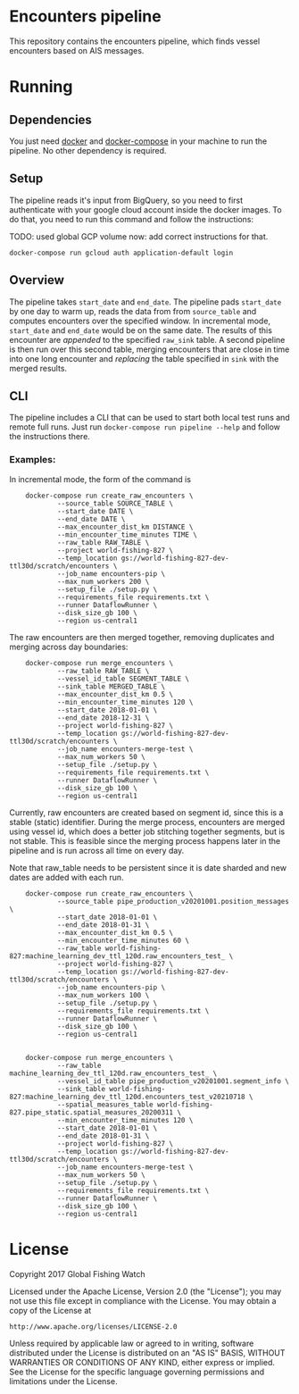 # Encounters pipeline 

This repository contains the encounters pipeline, which finds vessel encounters
based on AIS messages.

# Running

## Dependencies

You just need [docker](https://www.docker.com/) and
[docker-compose](https://docs.docker.com/compose/) in your machine to run the
pipeline. No other dependency is required.

## Setup

The pipeline reads it's input from BigQuery, so you need to first authenticate
with your google cloud account inside the docker images. To do that, you need
to run this command and follow the instructions:

TODO: used global GCP volume now: add correct instructions for that.

```
docker-compose run gcloud auth application-default login
```

## Overview

The pipeline takes `start_date` and `end_date`. The pipeline pads `start_date`
by one day to warm up, reads the data from from `source_table` and computes
encounters over the specified window.
In incremental mode, `start_date` and `end_date` would be on the same date.  The results
of this encounter are *appended* to the specified `raw_sink` table. A second pipeline
is then run over this second table, merging encounters that are close in time into
one long encounter and *replacing* the table specified in `sink` with the merged results.

## CLI

The pipeline includes a CLI that can be used to start both local test runs and
remote full runs. Just run `docker-compose run pipeline --help` and follow the
instructions there.

### Examples:

In incremental mode, the form of the command is

        docker-compose run create_raw_encounters \
                --source_table SOURCE_TABLE \
                --start_date DATE \
                --end_date DATE \
                --max_encounter_dist_km DISTANCE \
                --min_encounter_time_minutes TIME \
                --raw_table RAW_TABLE \
                --project world-fishing-827 \
                --temp_location gs://world-fishing-827-dev-ttl30d/scratch/encounters \
                --job_name encounters-pip \
                --max_num_workers 200 \
                --setup_file ./setup.py \
                --requirements_file requirements.txt \
                --runner DataflowRunner \
                --disk_size_gb 100 \
                --region us-central1

The raw encounters are then merged together, removing duplicates and merging across day boundaries:


        docker-compose run merge_encounters \
                --raw_table RAW_TABLE \
                --vessel_id_table SEGMENT_TABLE \
                --sink_table MERGED_TABLE \
                --max_encounter_dist_km 0.5 \
                --min_encounter_time_minutes 120 \
                --start_date 2018-01-01 \
                --end_date 2018-12-31 \
                --project world-fishing-827 \
                --temp_location gs://world-fishing-827-dev-ttl30d/scratch/encounters \
                --job_name encounters-merge-test \
                --max_num_workers 50 \
                --setup_file ./setup.py \
                --requirements_file requirements.txt \
                --runner DataflowRunner \
                --disk_size_gb 100 \
                --region us-central1


Currently, raw encounters are created based on segment id, since this is a stable (static)
identifier. During the merge process, encounters are merged using vessel id, which does a better
job stitching together segments, but is not stable. This is feasible since the merging process
happens later in the pipeline and is run across all time on every day.

Note that raw_table needs to be persistent since it is date sharded and new dates
are added with each run.


        docker-compose run create_raw_encounters \
                --source_table pipe_production_v20201001.position_messages \
                --start_date 2018-01-01 \
                --end_date 2018-01-31 \
                --max_encounter_dist_km 0.5 \
                --min_encounter_time_minutes 60 \
                --raw_table world-fishing-827:machine_learning_dev_ttl_120d.raw_encounters_test_ \
                --project world-fishing-827 \
                --temp_location gs://world-fishing-827-dev-ttl30d/scratch/encounters \
                --job_name encounters-pip \
                --max_num_workers 100 \
                --setup_file ./setup.py \
                --requirements_file requirements.txt \
                --runner DataflowRunner \
                --disk_size_gb 100 \
                --region us-central1


        docker-compose run merge_encounters \
                --raw_table machine_learning_dev_ttl_120d.raw_encounters_test_ \
                --vessel_id_table pipe_production_v20201001.segment_info \
                --sink_table world-fishing-827:machine_learning_dev_ttl_120d.encounters_test_v20210718 \
                --spatial_measures_table world-fishing-827.pipe_static.spatial_measures_20200311 \
                --min_encounter_time_minutes 120 \
                --start_date 2018-01-01 \
                --end_date 2018-01-31 \
                --project world-fishing-827 \
                --temp_location gs://world-fishing-827-dev-ttl30d/scratch/encounters \
                --job_name encounters-merge-test \
                --max_num_workers 50 \
                --setup_file ./setup.py \
                --requirements_file requirements.txt \
                --runner DataflowRunner \
                --disk_size_gb 100 \
                --region us-central1



# License

Copyright 2017 Global Fishing Watch

Licensed under the Apache License, Version 2.0 (the "License");
you may not use this file except in compliance with the License.
You may obtain a copy of the License at

    http://www.apache.org/licenses/LICENSE-2.0

Unless required by applicable law or agreed to in writing, software
distributed under the License is distributed on an "AS IS" BASIS,
WITHOUT WARRANTIES OR CONDITIONS OF ANY KIND, either express or implied.
See the License for the specific language governing permissions and
limitations under the License.
